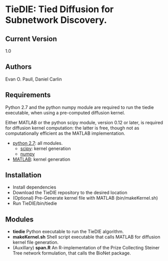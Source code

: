 TieDIE: Tied Diffusion for Subnetwork Discovery. 
========

Current Version 
--------

1.0
	
Authors
--------

Evan O. Paull, Daniel Carlin


Requirements
--------

Python 2.7 and the python numpy module are required to run the tiedie 
executable, when using a pre-computed diffusion kernel. 

Either MATLAB or the python scipy module, version 0.12 or later, is 
required for diffusion kernel computation: the latter is free, though
not as computationally efficient as the MATLAB implementation.

* [python 2.7](http://www.python.org/): all modules.
   * [scipy](http://www.scipy.org/): kernel generation
   * [numpy](http://numpy.scipy.org/)
* [MATLAB](http://www.mathworks.com/products/matlab/): kernel generation

Installation
-------

- Install dependencies
- Download the TieDIE repository to the desired location
- (Optional) Pre-Generate kernel file with MATLAB (bin/makeKernel.sh)
- Run TieDIE/bin/tiedie
	
 
Modules
-------

- **tiedie** Python executable to run the TieDIE algorithm. 
- **makeKernel.sh** Shell script executable that calls MATLAB for diffusion kernel file generation.
- (Auxillary) **span.R** An R-implementation of the Prize Collecting Steiner Tree network formulation, that calls 
the BioNet package. 
